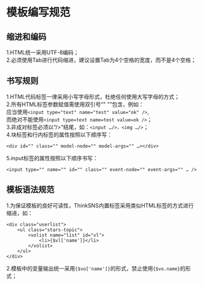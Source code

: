 # 模板编写规范

## 缩进和编码
1.HTML统一采用UTF-8编码；  
2.必须使用Tab进行代码缩进，建议设置Tab为4个空格的宽度，而不是4个空格；

## 书写规则
1.HTML代码标签一律采用小写字母形式，杜绝任何使用大写字母的方式；  
2.所有HTML标签参数赋值需使用双引号“" "”包含，例如：  
应当使用`<input type="text" name="test" value="ok" />`,  
而绝对不能使用`<input type=text name=test value=ok />`；  
3.非成对标签必须以“/>”结尾，如：`<input …/>，<img …/>`；  
4.块标签和行内标签的属性按照以下顺序写：

	<div id="" class="" model-node="" model-args="" …></div>

5.input标签的属性按照以下顺序书写：

	<input type="" name="" id="" class="" event-node="" event-args="" … />

## 模板语法规范
1.为保证模板的良好可读性，ThinkSNS内置标签采用类似HTML标签的方式进行缩进，如：
	
	<div class="userlist">
		<ul class="stars-topic">
			<volist name="list" id="vl">
				<li>{$vl['name']}</li>
			</volist>
		</ul>
	</div>

2.模板中的变量输出统一采用`{$vo['name']}`的形式，禁止使用`{$vo.name}`的形式；
